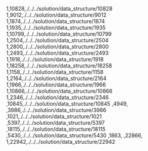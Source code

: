 1,10828,./../../solution/data_structure/10828
1,9012,./../../solution/data_structure/9012
1,1874,./../../solution/data_structure/1874
1,1935,./../../solution/data_structure/1935
1,10799,./../../solution/data_structure/10799
1,2504,./../../solution/data_structure/2504
1,2800,./../../solution/data_structure/2800
1,2493,./../../solution/data_structure/2493
1,1918,./../../solution/data_structure/1918
1,18258,./../../solution/data_structure/18258
1,1158,./../../solution/data_structure/1158
1,2164,./../../solution/data_structure/2164
1,1966,./../../solution/data_structure/1966
1,10866,./../../solution/data_structure/10866
1,2346,./../../solution/data_structure/2346
,10845,./../../solution/data_structure/10845
,4949,
,3986,./../../solution/data_structure/3986
,1021,./../../solution/data_structure/1021
,5397,./../../solution/data_structure/5397
,18115,./../../solution/data_structure/18115
,5430,./../../solution/data_structure/5430
,1863,
,22866,
1,22942,./../../solution/data_structure/22942
